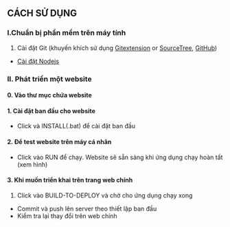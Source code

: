 ## CÁCH SỬ DỤNG

### I.Chuẩn bị phần mềm trên máy tính
  1. Cài đặt Git (khuyến khích sử dụng [Gitextension](https://github.com/gitextensions/gitextensions/releases/tag/v2.48.05) or  [SourceTree](https://www.sourcetreeapp.com/), [GitHub](https://desktop.github.com/))

  * [Cài đặt Nodejs](https://nodejs.org/en/)

### II. Phát triển một website

#### 0. Vào thư mục chứa website

#### 1. Cài đặt ban đầu cho website
  * Click và INSTALL(.bat) để cài đặt ban đầu

#### 2. Để test website trên máy cá nhân
 * Click vào RUN để chạy. Website sẽ sẵn sàng khi ứng dụng chạy hoàn tất (xem hình)
 [](run.png)

#### 3. Khi muốn triển khai trên trang web chính

  1. Click vào BUILD-TO-DEPLOY và chờ cho ứng dụng chạy xong

  * Commit và push lên server theo thiết lập ban đầu
  * Kiểm tra lại thay đổi trên web chính
